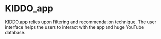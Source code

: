 # KIDDO_app

KIDDO.app relies upon Filtering and recommendation technique. The user
interface helps the users to interact with the app and huge YouTube database.
